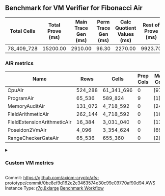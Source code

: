 ## Benchmark for VM Verifier for Fibonacci Air
| Total Cells | Total Prove (ms) | Main Trace Gen (ms) | Perm Trace Gen (ms) | Calc Quotient Values (ms) | Rest of Prove (ms) |
|-----------------------------|-----------------------|--------------------------|--------------------------|-----------------|----------------|
| 78_409_728 | 15200.00 | 2910.00 | 96.30 | 2270.00 | 9923.70 |

### AIR metrics
| Name | Rows | Cells | Prep Cols | Main Cols | Perm Cols |
|------|------|-------|-----------|-----------|-----------|
| CpuAir               | 524_288    | 61_341_696  | 0     | [97] | [20] |
| ProgramAir           | 65_536     | 589_824     | 9     | [1] | [8] |
| MemoryAuditAir       | 131_072    | 4_718_592   | 0     | [24] | [12] |
| FieldArithmeticAir   | 262_144    | 4_718_592   | 0     | [10] | [8] |
| FieldExtensionArithmeticAir | 16_384     | 3_031_040   | 0     | [137] | [48] |
| Poseidon2VmAir       | 4_096      | 3_354_624   | 0     | [695] | [124] |
| RangeCheckerGateAir  | 65_536     | 655_360     | 0     | [2] | [8] |
<details>
<summary>

### Custom VM metrics

</summary>

| Name | Value |
|------|-------|
| cpu_cycles           | 497133     |
| cpu_timestamp        | 0          |
| field_arithmetic_ops | 164539     |
| field_extension_ops  | 9153       |
| is_less_than_ops     | 0          |
| poseidon2_chip_rows  | 3309       |
| range_checker_count  | 65536      |

#### Opcode metrics
| Name | Frequency | Trace Cells Contributed |
|------|-------|-----|
| FADD                 | 134354     | 15585064   |
| BNE                  | 75347      | 7986782    |
| STOREW               | 74001      | 7844106    |
| LOADW                | 49216      | 5216896    |
| LOADW2               | 38007      | 4028742    |
| SHINTW               | 33232      | 3522592    |
| STOREW2              | 21346      | 2262676    |
| FMUL                 | 20715      | 2402940    |
| JAL                  | 12839      | 1360934    |
| FSUB                 | 9467       | 1098172    |
| BBE4MUL              | 4998       | 1214514    |
| HINT_INPUT           | 4769       | 505514     |
| CT_END               | 3921       | 415626     |
| CT_START             | 3921       | 415626     |
| BEQ                  | 3429       | 363474     |
| COMP_POS2            | 2678       | 2145078    |
| FE4ADD               | 1678       | 407754     |
| BBE4INV              | 1239       | 301077     |
| FE4SUB               | 1238       | 300834     |
| PERM_POS2            | 631        | 505431     |
| HINT_BITS            | 104        | 11024      |
| FDIV                 | 3          | 348        |
| TERMINATE            | 1          | 106        |

### DSL counts
How many opcodes each DSL instruction generates:
| Name | Count |
|------|-------|
| For                  | 117162     |
| StoreHintWord        | 58471      |
| AddVI                | 39783      |
| Alloc                | 39094      |
| StoreE               | 37932      |
| LoadV                | 30112      |
| LoadE                | 19400      |
| LoadF                | 17279      |
| IfEqI                | 14495      |
| StoreV               | 13846      |
| ImmV                 | 13022      |
| StoreF               | 10959      |
| ImmF                 | 7240       |
| SubEF                | 6612       |
| AddEI                | 6244       |
| AssertEqF            | 5048       |
| HintInputVec         | 4769       |
| CycleTrackerEnd      | 3921       |
| CycleTrackerStart    | 3921       |
| SubVI                | 3900       |
| MulE                 | 3726       |
| AssertEqV            | 3640       |
| SubV                 | 3502       |
| AddFI                | 3309       |
| MulVI                | 3300       |
| MulV                 | 3224       |
| IfNe                 | 2817       |
| MulF                 | 2682       |
| Poseidon2CompressBabyBear | 2678       |
| DivE                 | 2476       |
| AddV                 | 2274       |
| ImmE                 | 2068       |
| AddE                 | 1678       |
| MulEF                | 1656       |
| SubE                 | 1238       |
| IfEq                 | 743        |
| Poseidon2PermuteBabyBear | 631        |
| IfNeI                | 619        |
| AddEFFI              | 524        |
| AssertEqE            | 416        |
| SubVIN               | 412        |
| MulEI                | 165        |
| HintBitsF            | 104        |
| AssertEqVI           | 16         |
| SubEI                | 8          |
| DivEIN               | 6          |
| AssertEqEI           | 4          |
| DivFIN               | 3          |
| Halt                 | 1          |
| MulFI                | 1          |
</details>

Commit: https://github.com/axiom-crypto/afs-prototype/commit/0be8ef9d162e2e3463574e30c99e09770af90d94
AWS Instance Type: [r7g.8xlarge](https://instances.vantage.sh/aws/ec2/r7g.8xlarge)
[Benchmark Workflow](https://github.com/axiom-crypto/afs-prototype/actions/runs/10502555875)
